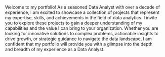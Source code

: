 Welcome to my portfolio! As a seasoned Data Analyst with over a decade of experience, I am excited to showcase a collection of projects that represent my expertise, skills, and achievements in the field of data analytics.
I invite you to explore these projects to gain a deeper understanding of my capabilities and the value I can bring to your organization. Whether you are looking for innovative solutions to complex problems, 
actionable insights to drive growth, or strategic guidance to navigate the data landscape, I am confident that my portfolio will provide you with a glimpse into the depth and breadth of my experience as a Data Analyst.
